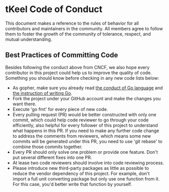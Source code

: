# tKeel Code of Conduct

This document makes a reference to the rules of behavior for all contributors and maintainers in the community. All members agree to follow them to foster the growth of the community of tolerance, respect, and mutual understanding.

## Best Practices of Committing Code

Besides following the conduct above from CNCF, we also hope every contributor in this project could help us to improve the quality of code. Something you should know before checking in any new code lists below:

- As gopher, make sure you already read [the conduct of Go language](https://golang.org/conduct) and [the instruction of writing Go](https://golang.org/doc/effective_go.html).  
- Fork the project under your GitHub account and make the changes you want there.  
- Execute 'go fmt' for every piece of new code.  
- Every pulling request (PR) would be better constructed with only one commit, which could help code reviewer to go through your code efficiently, also helpful for every follower of this project to understand what happens in this PR. If you need to make any further code change to address the comments from reviewers, which means some new commits will be generated under this PR, you need to use 'git rebase' to combine those commits together.
- Every PR should only solve one problem or provide one feature. Don't put several different fixes into one PR.  
- At lease two code reviewers should involve into code reviewing process.
- Please introduce new third-party packages as little as possible to reduce the vendor dependency of this project. For example, don't import a full unit converting package but only use one function from it. For this case, you'd better write that function by yourself.
